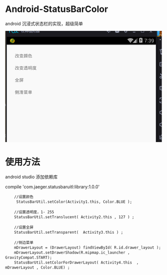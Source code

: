 # Android-StatusBarColor
android 沉浸式状态栏的实现，超级简单


![效果图](GIF1.gif)

# 使用方法
  android studio 添加依赖库

  compile 'com.jaeger.statusbaruitl:library:1.0.0'
  
  
        //设置颜色
         StatusBarUtil.setColor(Activity1.this, Color.BLUE );
         
        //设置透明度，1- 255
        StatusBarUtil.setTranslucent( Activity2.this , 127 ) ;
         
        //设置全屏
        StatusBarUtil.setTransparent(  Activity3.this ) ;
        
        //侧边菜单
        mDrawerLayout = (DrawerLayout) findViewById( R.id.drawer_layout );
        mDrawerLayout.setDrawerShadow(R.mipmap.ic_launcher , GravityCompat.START);
        StatusBarUtil.setColorForDrawerLayout( Activity4.this  , mDrawerLayout , Color.BLUE) ;
